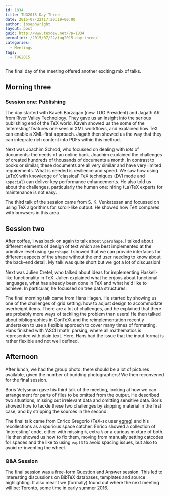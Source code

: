 ```yaml
---
id: 1834
title: TUG2015 Day Three
date: 2015-07-22T17:20:19+00:00
author: josephwright
layout: post
guid: http://www.texdev.net/?p=1834
permalink: /2015/07/22/tug2015-day-three/
categories:
  - Meetings
tags:
  - TUG2015
---
```

The final day of the meeting offered another exciting mix of talks.

<h2>Morning three</h2>

<h3>Session one: Publishing</h3>

The day started with Kaveh Barzagan (new TUG President) and Jagath AR from River Valley Technology. They gave us an insight into the serious publishing end of the TeX world. Kaveh showed us the some of the 'interesting' features one sees in XML workflows, and explained how TeX can enable a XML-first approach. Jagath then showed us the way that they can integrate rich content into PDFs within this method.

Next was Joachim Schrod, who focussed on dealing with <em>lots</em> of documents: the needs of an online bank. Joachim explained the challenges of created hundreds of thousands of documents a month. In contrast to books or similar, these documents are all very similar and have very limited requirements. What is needed is resilience and speed. We saw how using LaTeX with knowledge of 'classical' TeX techniques (DVI mode and <code>\special</code>) can deliver key performance enhancements. He also told us about the challenges, particularly the human one: hiring (La)TeX experts for maintenance is not easy.

The third talk of the session came from S. K. Venkatesan and focussed on using TeX algorithms for scroll-like output. He showed how TeX compares with browsers in this area

<h2>Session two</h2>

After coffee, I was back on again to talk about <code>\parshape</code>. I talked about different elements of design of text which are best implemented at the primitive level using <code>\parshape</code>. I showed that we can provide interfaces for different aspects of the shape without the end user needing to know about the back-end detail. My talk was quite short but we got a lot of discussion!

Next was Julien Cretel, who talked about ideas for implementing Haskell-like functionality in TeX. Julien explained what he enjoys about functional languages, what has already been done in TeX and what he'd like to achieve. In particular, he focussed on tree data structures.

The final morning talk came from Hans Hagen. He started by showing us one of the challenges of grid setting: how to adjust design to accommodate overheight items. There are a lot of challenges, and he explained that there are probably more ways of tackling the problem than users! He then talked about bibliographies in ConTeXt and the reimplementation recently undertaken to use a flexible approach to cover many times of formatting. Hans finished with 'ASCII math' parsing, where all mathematics is represented with plain text. Here, Hans had the issue that the input format is rather flexible and not well defined.

<h2>Afternoon</h2>

After lunch, we had the group photo: there should be a lot of pictures available, given the number of budding photographers! We then reconvened for the final session.

Boris Vetysman gave his third talk of the meeting, looking at how we can arrangement for parts of files to be omitted from the output. He described two situations, missing out irrelevant data and omitting sensitive data. Boris showed how to tackle these two challenges by skipping material in the first case, and by stripping the sources in the second.

The final talk came from Enrico Gregorio (TeX-sx user <a href="http://tex.stackexchange.com/users/4427/egreg">egreg</a>) and his recollections as a spurious space catcher. Enrico showed a collection of 'interesting' code, either with missing <code>%</code>, extra <code>%</code> or a curious mixture of both. He then showed us how to fix them, moving from manually setting catcodes for spaces and the like to using <code>expl3</code> to avoid spacing issues, but also to avoid re-inventing the wheel.

<h3>Q&amp;A Session</h3>

The final session was a free-form Question and Answer session. This led to interesting discussions on BibTeX databases, templates and source highlighting. It also meant we (formally) found out where the next meeting will be: Toronto, some time in early summer 2016.